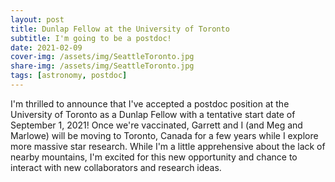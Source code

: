 ```yaml
---
layout: post
title: Dunlap Fellow at the University of Toronto
subtitle: I'm going to be a postdoc!
date: 2021-02-09
cover-img: /assets/img/SeattleToronto.jpg
share-img: /assets/img/SeattleToronto.jpg
tags: [astronomy, postdoc]
---
```

I'm thrilled to announce that I've accepted a postdoc position at the University of Toronto as a Dunlap Fellow with a tentative start date of September 1, 2021! Once we're vaccinated, Garrett and I (and Meg and Marlowe) will be moving to Toronto, Canada for a few years while I explore more massive star research. While I'm a little apprehensive about the lack of nearby mountains, I'm excited for this new opportunity and chance to interact with new collaborators and research ideas.
